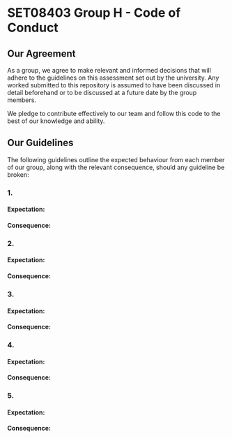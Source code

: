 # SET08403 Group H - Code of Conduct
## Our Agreement
As a group, we agree to make relevant and informed decisions that will adhere
to the guidelines on this assessment set out by the university. Any worked submitted
to this repository is assumed to have been discussed in detail beforehand or to be
discussed at a future date by the group members.

We pledge to contribute effectively to our team and follow this code to the best of
our knowledge and ability.

## Our Guidelines
The following guidelines outline the expected behaviour from each member of our group,
along with the relevant consequence, should any guideline be broken:

### 1.
#### Expectation:
#### Consequence:
### 2.
#### Expectation:
#### Consequence:
### 3.
#### Expectation:
#### Consequence:
### 4.
#### Expectation:
#### Consequence:
### 5.
#### Expectation:
#### Consequence:
